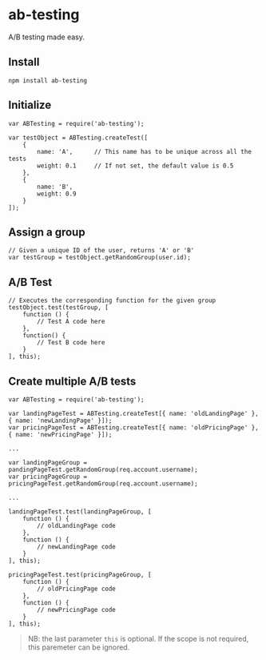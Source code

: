 ab-testing
==========

A/B testing made easy.

## Install

	npm install ab-testing

## Initialize

```
var ABTesting = require('ab-testing');

var testObject = ABTesting.createTest([
	{
		name: 'A', 		// This name has to be unique across all the tests
		weight: 0.1 	// If not set, the default value is 0.5
	},
	{
		name: 'B',
		weight: 0.9
	}
]);
```

## Assign a group

```
// Given a unique ID of the user, returns 'A' or 'B'
var testGroup = testObject.getRandomGroup(user.id);
```

## A/B Test

```
// Executes the corresponding function for the given group
testObject.test(testGroup, [
	function () {
		// Test A code here
	},
	function() {
		// Test B code here
	}
], this);
```

## Create multiple A/B tests

```
var ABTesting = require('ab-testing');

var landingPageTest = ABTesting.createTest[{ name: 'oldLandingPage' }, { name: 'newLandingPage' }]);
var pricingPageTest = ABTesting.createTest[{ name: 'oldPricingPage' }, { name: 'newPricingPage' }]);

...

var landingPageGroup = pandingPageTest.getRandomGroup(req.account.username);
var pricingPageGroup = pricingPageTest.getRandomGroup(req.account.username);

...

landingPageTest.test(landingPageGroup, [
	function () {
		// oldLandingPage code
	},
	function () {
		// newLandingPage code
	}
], this);

pricingPageTest.test(pricingPageGroup, [
	function () {
		// oldPricingPage code
	},
	function () {
		// newPricingPage code
	}
], this);
```

>NB: the last parameter `this` is optional. If the scope is not required, this paremeter can be ignored.

